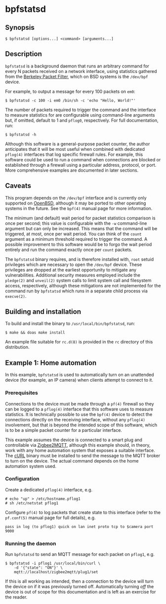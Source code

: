 # bpfstatsd

## Synopsis

    $ bpfstatsd [options...] <command> [arguments...]

## Description

`bpfstatsd` is a background daemon that runs an arbitrary command for every N
packets received on a network interface, using statistics gathered from the
[Berkeley Packet Filter](https://en.wikipedia.org/wiki/Berkeley_Packet_Filter),
which on BSD systems is the `/dev/bpf` device.

For example, to output a message for every 100 packets on `em0`:

    $ bpfstatsd -c 100 -i em0 /bin/sh -c 'echo "Hello, World!"'

The number of packets required to trigger the command and the interface to
measure statistics for are configurable using command-line arguments but, if
omitted, default to 1 and `pflog0`, respectively. For full documentation, run:

    $ bpfstatsd -h

Although this software is a general-purpose packet counter, the author
anticipates that it will be most useful when combined with dedicated `pflog(4)`
interfaces that log specific firewall rules. For example, this software could
be used to run a command when connections are blocked or established through a
firewall using a particular address, protocol, or port. More comprehensive
examples are documented in later sections.

## Caveats

This program depends on the `/dev/bpf` interface and is currently only
supported on [OpenBSD](https://www.openbsd.org/), although it may be ported to
other operating systems in the future. See the `bpf(4)` manual page for more
information.

The minimum (and default) wait period for packet statistics comparison is once
per second; this value is configurable with the `-w` command-line argument but
can only be increased. This means that the command will be triggered, at most,
once per wait period. You can think of the `count` argument as a minimum
threshold required to trigger the command. A possible improvement to this
software would be to forgo the wait period entirely and run the command exactly
once per `count` packets.

The `bpfstatsd` binary requires, and is therefore installed with, `root` setuid
privileges which are necessary to open the `/dev/bpf` device. These privileges
are dropped at the earliest opportunity to mitigate any vulnerabilities.
Additional security measures employed include the `pledge(2)` and `unveil(2)`
system calls to limit system call and filesystem access, respectively, although
these mitigations are not implemented for the command run by `bpfstatsd` which
runs in a separate child process via `execve(2)`.

## Building and installation

To build and install the binary to `/usr/local/bin/bpfstatsd`, run:

    $ make && doas make install

An example file suitable for `rc.d(8)` is provided in the `rc` directory of
this distribution.

## Example 1: Home automation

In this example, `bpfstatsd` is used to automatically turn on an unattended
device (for example, an IP camera) when clients attempt to connect to it.

### Prerequisites

Connections to the device must be made through a `pf(4)` firewall so they can
be logged to a `pflog(4)` interface that this software uses to measure
statistics. It is technically possible to use the `bpf(4)` device to detect the
connections directly on the receiving interface, without any `pflog(4)`
involvement, but that is beyond the intended scope of this software, which is
to be a simple packet counter for a particular interface.

This example assumes the device is connected to a smart plug and controllable
via [Zigbee2MQTT](https://www.zigbee2mqtt.io/), although this example should,
in theory, work with any home automation system that exposes a suitable
interface. The [cURL](https://curl.se/) binary must be installed to send the
message to the MQTT broker to turn on the device. The actual command depends on
the home automation system used.

### Configuration

Create a dedicated `pflog(4)` interface, e.g.

    # echo "up" > /etc/hostname.pflog1
    # sh /etc/netstat pflog1

Configure `pf(4)` to log packets that create state to this interface (refer to
the `pf.conf(5)` manual page for full details), e.g.

    pass in log (to pflog1) quick on lan inet proto tcp to $camera port 9000

### Running the daemon

Run `bpfstatsd` to send an MQTT message for each packet on `pflog1`, e.g.

    $ bpfstatsd -i pflog1 /usr/local/bin/curl \
        -d '{"state": "ON"}' \
        mqtt://localhost/zigbee2mqtt/plug1/set

If this is all working as intended, then a connection to the device will turn
the device on if it was previously turned off. Automatically turning _off_ the
device is out of scope for this documentation and is left as an exercise for
the reader.
